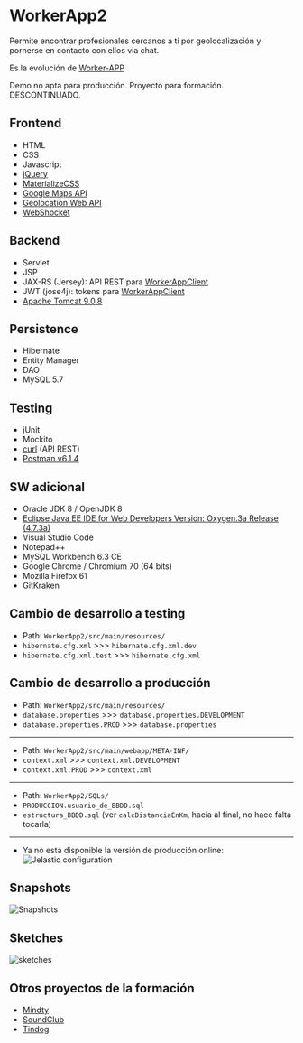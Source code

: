 # WorkerApp2

Permite encontrar profesionales cercanos a ti por geolocalización y pornerse en contacto con ellos via chat.

Es la evolución de [Worker-APP](https://github.com/bugtamer/Worker-APP)

Demo no apta para producción. Proyecto para formación. DESCONTINUADO.

## Frontend

+ HTML
+ CSS
+ Javascript
+ [jQuery](https://jquery.com/)
+ [MaterializeCSS](https://materializecss.com/)
+ [Google Maps API](https://developers.google.com/maps/documentation/javascript/tutorial)
+ [Geolocation Web API](https://developer.mozilla.org/en-US/docs/Web/API/Geolocation)
+ [WebShocket](https://developer.mozilla.org/en-US/docs/Web/API/WebSockets_API)

## Backend

+ Servlet
+ JSP
+ JAX-RS (Jersey): API REST para [WorkerAppClient](https://github.com/bugtamer/WorkerAppClient)
+ JWT (jose4j): tokens para [WorkerAppClient](https://github.com/bugtamer/WorkerAppClient)
+ [Apache Tomcat 9.0.8](https://archive.apache.org/dist/tomcat/tomcat-9/v9.0.8/)

## Persistence

+ Hibernate
+ Entity Manager
+ DAO
+ MySQL 5.7

## Testing

+ jUnit
+ Mockito
+ [curl](https://ss64.com/bash/curl.html) (API REST)
+ [Postman v6.1.4](https://www.getpostman.com/)

## SW adicional

+ Oracle JDK 8 / OpenJDK 8
+ [Eclipse Java EE IDE for Web Developers Version: Oxygen.3a Release (4.7.3a)](https://www.eclipse.org/downloads/packages/release/oxygen/3a)
+ Visual Studio Code
+ Notepad++
+ MySQL Workbench 6.3 CE
+ Google Chrome / Chromium 70 (64 bits)
+ Mozilla Firefox 61
+ GitKraken

## Cambio de desarrollo a testing

+ Path: `WorkerApp2/src/main/resources/`
+ `hibernate.cfg.xml` >>> `hibernate.cfg.xml.dev`
+ `hibernate.cfg.xml.test` >>> `hibernate.cfg.xml`

## Cambio de desarrollo a producción

+ Path: `WorkerApp2/src/main/resources/`
+ `database.properties` >>> `database.properties.DEVELOPMENT`
+ `database.properties.PROD` >>> `database.properties`
---
+ Path: `WorkerApp2/src/main/webapp/META-INF/`
+ `context.xml` >>> `context.xml.DEVELOPMENT`
+ `context.xml.PROD` >>> `context.xml`
---
+ Path: `WorkerApp2/SQLs/`
+ `PRODUCCION.usuario_de_BBDD.sql`
+ `estructura_BBDD.sql` (ver `calcDistanciaEnKm`, hacia al final, no hace falta tocarla)
---
+ Ya no está disponible la versión de producción online:
![Jelastic configuration](./doc/jelastic.conf.png)


## Snapshots

![Snapshots](./doc/snapshots.png)

## Sketches

![sketches](./doc/sketches.png)

## Otros proyectos de la formación

+ [Mindty](https://github.com/dguarch/Mindty)
+ [SoundClub](https://github.com/IsaacMCorpas/SoundClub)
+ [Tindog](https://github.com/crfbrito/Tindog)